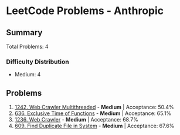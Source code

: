 # LeetCode Problems - Anthropic

## Summary
Total Problems: 4

### Difficulty Distribution

- Medium: 4

## Problems

1. [1242. Web Crawler Multithreaded](https://leetcode.com/problems/web-crawler-multithreaded/) - **Medium** | Acceptance: 50.4%
2. [636. Exclusive Time of Functions](https://leetcode.com/problems/exclusive-time-of-functions/) - **Medium** | Acceptance: 65.1%
3. [1236. Web Crawler](https://leetcode.com/problems/web-crawler/) - **Medium** | Acceptance: 68.7%
4. [609. Find Duplicate File in System](https://leetcode.com/problems/find-duplicate-file-in-system/) - **Medium** | Acceptance: 67.6%